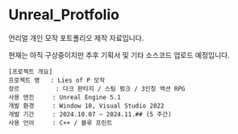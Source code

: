 # Unreal_Protfolio

언리얼 개인 모작 포트폴리오 제작 자료입니다.

현재는 아직 구상중이지만 추후 기획서 및 기타 소스코드 업로드 예정입니다.


```
[프로젝트 개요]
프로젝트 명   : Lies of P 모작
장르          : 다크 판타지 / 스팀 펑크 / 3인칭 액션 RPG
사용 엔진     : Unreal Engine 5.1
개발 환경     : Window 10, Visual Studio 2022
개발 기간     : 2024.10.07 ~ 2024.11.## (5 주간)
사용 언어     : C++ / 블루 프린트
```

